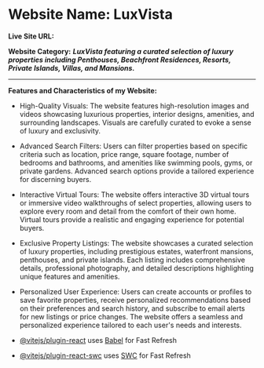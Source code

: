# Website Name: LuxVista

**Live Site URL:**

**Website Category:** ***LuxVista featuring a curated selection of luxury properties including Penthouses, Beachfront Residences, Resorts, Private Islands, Villas, and Mansions.***
___

**Features and Characteristics of my
Website:**
- High-Quality Visuals: The website features high-resolution images and videos showcasing luxurious properties, interior designs, amenities, and surrounding landscapes. Visuals are carefully curated to evoke a sense of luxury and exclusivity.

- Advanced Search Filters: Users can filter properties based on specific criteria such as location, price range, square footage, number of bedrooms and bathrooms, and amenities like swimming pools, gyms, or private gardens. Advanced search options provide a tailored experience for discerning buyers.

- Interactive Virtual Tours: The website offers interactive 3D virtual tours or immersive video walkthroughs of select properties, allowing users to explore every room and detail from the comfort of their own home. Virtual tours provide a realistic and engaging experience for potential buyers.

- Exclusive Property Listings: The website showcases a curated selection of luxury properties, including prestigious estates, waterfront mansions, penthouses, and private islands. Each listing includes comprehensive details, professional photography, and detailed descriptions highlighting unique features and amenities.

- Personalized User Experience: Users can create accounts or profiles to save favorite properties, receive personalized recommendations based on their preferences and search history, and subscribe to email alerts for new listings or price changes. The website offers a seamless and personalized experience tailored to each user's needs and interests.


- [@vitejs/plugin-react](https://github.com/vitejs/vite-plugin-react/blob/main/packages/plugin-react/README.md) uses [Babel](https://babeljs.io/) for Fast Refresh
- [@vitejs/plugin-react-swc](https://github.com/vitejs/vite-plugin-react-swc) uses [SWC](https://swc.rs/) for Fast Refresh
